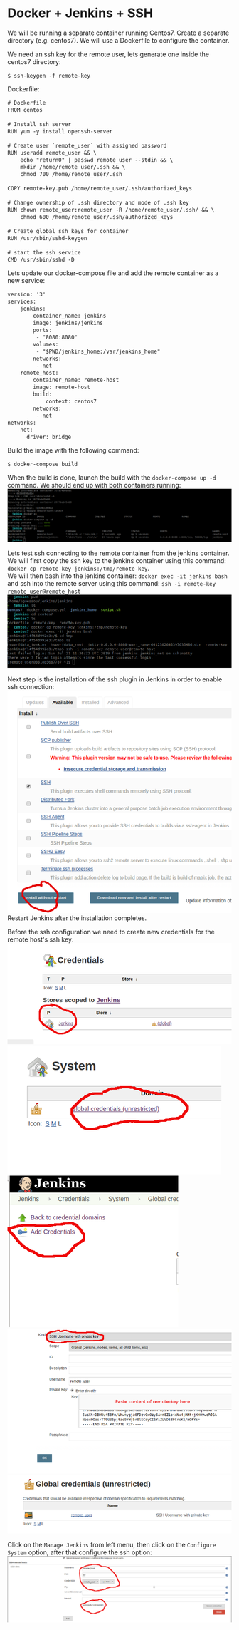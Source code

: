 # Docker + Jenkins + SSH

We will be running a separate container running Centos7.
Create a separate directory (e.g. centos7). We will use a Dockerfile to configure the container.

We need an ssh key for the remote user, lets generate one inside the centos7 directory:
```
$ ssh-keygen -f remote-key
```
Dockerfile:         
```
# Dockerfile
FROM centos

# Install ssh server
RUN yum -y install openssh-server

# Create user `remote_user` with assigned password 
RUN useradd remote_user && \
    echo "return0" | passwd remote_user --stdin && \
    mkdir /home/remote_user/.ssh && \
    chmod 700 /home/remote_user/.ssh
    
COPY remote-key.pub /home/remote_user/.ssh/authorized_keys

# Change ownership of .ssh directory and mode of .ssh key
RUN chown remote_user:remote_user -R /home/remote_user/.ssh/ && \
    chmod 600 /home/remote_user/.ssh/authorized_keys

# Create global ssh keys for container
RUN /usr/sbin/sshd-keygen

# start the ssh service    
CMD /usr/sbin/sshd -D            
```
Lets update our docker-compose file and add the remote container as a new service:
```
version: '3'
services:
    jenkins:
        container_name: jenkins
        image: jenkins/jenkins
        ports:
         - "8080:8080"
        volumes:
         - "$PWD/jenkins_home:/var/jenkins_home"
        networks:
         - net
    remote_host:
        container_name: remote-host
        image: remote-host
        build:
            context: centos7
        networks:
         - net
networks:
    net:
      driver: bridge
```    
Build the image with the following command:
```
$ docker-compose build
```        
When the build is done, launch the build with the `docker-compose up -d` command. We should end up with both containers running:
![running containers](images/bash-jenkins/containers-running.png)

Lets test ssh connecting to the remote container from the jenkins container. We will first copy the ssh key to the jenkins container using this command: `docker cp remote-key jenkins:/tmp/remote-key`.             
We will then bash into the jenkins container: `docker exec -it jenkins bash` and ssh into the remote server using this command: `ssh -i remote-key remote_user@remote_host`     
![ssh to remote](images/bash-jenkins/ssh-to-remote.png)

Next step is the installation of the ssh plugin in Jenkins in order to enable ssh connection:
![ssh plugin](images/bash-jenkins/ssh-plugin.png)
Restart Jenkins after the installation completes.

Before the ssh configuration we need to create new credentials for the remote host's ssh key:
![credentials](images/bash-jenkins/credentials.png)
![credentials-2](images/bash-jenkins/credentials-2.png)
![credentials-3](images/bash-jenkins/credentials-3.png)
![credentials-4](images/bash-jenkins/credentials-4.png)  
![credentials-5](images/bash-jenkins/credentials-5.png)        
            
Click on the `Manage Jenkins` from left menu, then click on the `Configure System` option, after that configure the ssh option:
![credentials-6](images/bash-jenkins/credentials-6.png)         
            
            
            
    
       